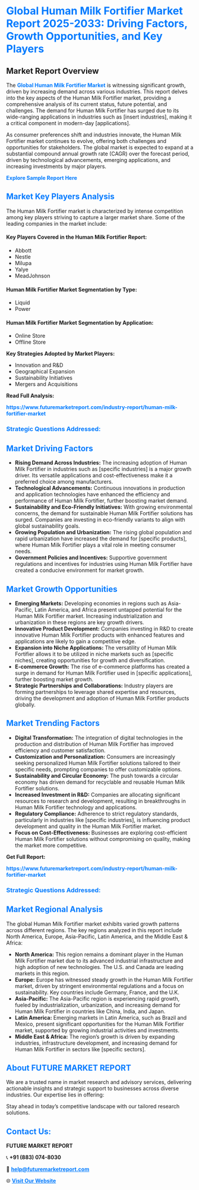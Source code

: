 <h1 style="color: #007BFF;">Global Human Milk Fortifier Market Report 2025-2033: Driving Factors, Growth Opportunities, and Key Players</h1>

<section id="overview">
<h2>Market Report Overview</h2>
<p>The <a href="https://www.futuremarketreport.com/industry-report/human-milk-fortifier-market" style="color: #007BFF; text-decoration: none;"><strong>Global Human Milk Fortifier Market</strong></a> is witnessing significant growth, driven by increasing demand across various industries. This report delves into the key aspects of the Human Milk Fortifier market, providing a comprehensive analysis of its current status, future potential, and challenges. The demand for Human Milk Fortifier has surged due to its wide-ranging applications in industries such as [insert industries], making it a critical component in modern-day [applications].</p>
<p>As consumer preferences shift and industries innovate, the Human Milk Fortifier market continues to evolve, offering both challenges and opportunities for stakeholders. The global market is expected to expand at a substantial compound annual growth rate (CAGR) over the forecast period, driven by technological advancements, emerging applications, and increasing investments by major players.</p>
</section>

<section id="overview">
<p><a href="https://www.futuremarketreport.com/request-sample/reportId=106824" style="color: #007BFF; text-decoration: none;"><strong>Explore Sample Report Here</strong></a></p>
</section>

<section id="key-players">
<h2 style="color: #007BFF;">Market Key Players Analysis</h2>
<p>The Human Milk Fortifier market is characterized by intense competition among key players striving to capture a larger market share. Some of the leading companies in the market include:</p>
<h4>Key Players Covered in the Human Milk Fortifier Report:</h4>
<ul><li>Abbott</li><li>Nestle</li><li>Milupa</li><li>Yalye</li><li>MeadJohnson</li></ul>
<h4>Human Milk Fortifier Market Segmentation by Type:</h4>
<ul><li>Liquid</li><li>Power</li></ul>

<h4>Human Milk Fortifier Market Segmentation by Application:</h4>
<ul><li>Online Store</li><li>Offline Store</li></ul>
<p><strong>Key Strategies Adopted by Market Players:</strong></p>
<ul>
<li>Innovation and R&D</li>
<li>Geographical Expansion</li>
<li>Sustainability Initiatives</li>
<li>Mergers and Acquisitions</li>
</ul>
</section>

<section>
<p><strong>Read Full Analysis: </strong></p><a href="https://www.futuremarketreport.com/industry-report/human-milk-fortifier-market" style="color: #007BFF; text-decoration: none;"><strong>https://www.futuremarketreport.com/industry-report/human-milk-fortifier-market</strong></a>
<h3 style="color: #007BFF;">Strategic Questions Addressed:</h3>
</section>

<section id="driving-factors">
<h2 style="color: #007BFF;">Market Driving Factors</h2>
<ul>
<li><strong>Rising Demand Across Industries:</strong> The increasing adoption of Human Milk Fortifier in industries such as [specific industries] is a major growth driver. Its versatile applications and cost-effectiveness make it a preferred choice among manufacturers.</li>
<li><strong>Technological Advancements:</strong> Continuous innovations in production and application technologies have enhanced the efficiency and performance of Human Milk Fortifier, further boosting market demand.</li>
<li><strong>Sustainability and Eco-Friendly Initiatives:</strong> With growing environmental concerns, the demand for sustainable Human Milk Fortifier solutions has surged. Companies are investing in eco-friendly variants to align with global sustainability goals.</li>
<li><strong>Growing Population and Urbanization:</strong> The rising global population and rapid urbanization have increased the demand for [specific products], where Human Milk Fortifier plays a vital role in meeting consumer needs.</li>
<li><strong>Government Policies and Incentives:</strong> Supportive government regulations and incentives for industries using Human Milk Fortifier have created a conducive environment for market growth.</li>
</ul>
</section>

<section id="growth-opportunities">
<h2 style="color: #007BFF;">Market Growth Opportunities</h2>
<ul>
<li><strong>Emerging Markets:</strong> Developing economies in regions such as Asia-Pacific, Latin America, and Africa present untapped potential for the Human Milk Fortifier market. Increasing industrialization and urbanization in these regions are key growth drivers.</li>
<li><strong>Innovative Product Development:</strong> Companies investing in R&D to create innovative Human Milk Fortifier products with enhanced features and applications are likely to gain a competitive edge.</li>
<li><strong>Expansion into Niche Applications:</strong> The versatility of Human Milk Fortifier allows it to be utilized in niche markets such as [specific niches], creating opportunities for growth and diversification.</li>
<li><strong>E-commerce Growth:</strong> The rise of e-commerce platforms has created a surge in demand for Human Milk Fortifier used in [specific applications], further boosting market growth.</li>
<li><strong>Strategic Partnerships and Collaborations:</strong> Industry players are forming partnerships to leverage shared expertise and resources, driving the development and adoption of Human Milk Fortifier products globally.</li>
</ul>
</section>

<section id="trending-factors">
<h2 style="color: #007BFF;">Market Trending Factors</h2>
<ul>
<li><strong>Digital Transformation:</strong> The integration of digital technologies in the production and distribution of Human Milk Fortifier has improved efficiency and customer satisfaction.</li>
<li><strong>Customization and Personalization:</strong> Consumers are increasingly seeking personalized Human Milk Fortifier solutions tailored to their specific needs, prompting companies to offer customizable options.</li>
<li><strong>Sustainability and Circular Economy:</strong> The push towards a circular economy has driven demand for recyclable and reusable Human Milk Fortifier solutions.</li>
<li><strong>Increased Investment in R&D:</strong> Companies are allocating significant resources to research and development, resulting in breakthroughs in Human Milk Fortifier technology and applications.</li>
<li><strong>Regulatory Compliance:</strong> Adherence to strict regulatory standards, particularly in industries like [specific industries], is influencing product development and quality in the Human Milk Fortifier market.</li>
<li><strong>Focus on Cost-Effectiveness:</strong> Businesses are exploring cost-efficient Human Milk Fortifier solutions without compromising on quality, making the market more competitive.</li>
</ul>
</section>

<section>
<p><strong>Get Full Report: </strong></p><a href="https://www.futuremarketreport.com/industry-report/human-milk-fortifier-market" style="color: #007BFF; text-decoration: none;"><strong>https://www.futuremarketreport.com/industry-report/human-milk-fortifier-market</strong></a>
<h3 style="color: #007BFF;">Strategic Questions Addressed:</h3>
</section>


<section id="regional-analysis">
<h2 style="color: #007BFF;">Market Regional Analysis</h2>
<p>The global Human Milk Fortifier market exhibits varied growth patterns across different regions. The key regions analyzed in this report include North America, Europe, Asia-Pacific, Latin America, and the Middle East & Africa:</p>
<ul>
<li><strong>North America:</strong> This region remains a dominant player in the Human Milk Fortifier market due to its advanced industrial infrastructure and high adoption of new technologies. The U.S. and Canada are leading markets in this region.</li>
<li><strong>Europe:</strong> Europe has witnessed steady growth in the Human Milk Fortifier market, driven by stringent environmental regulations and a focus on sustainability. Key countries include Germany, France, and the U.K.</li>
<li><strong>Asia-Pacific:</strong> The Asia-Pacific region is experiencing rapid growth, fueled by industrialization, urbanization, and increasing demand for Human Milk Fortifier in countries like China, India, and Japan.</li>
<li><strong>Latin America:</strong> Emerging markets in Latin America, such as Brazil and Mexico, present significant opportunities for the Human Milk Fortifier market, supported by growing industrial activities and investments.</li>
<li><strong>Middle East & Africa:</strong> The region’s growth is driven by expanding industries, infrastructure development, and increasing demand for Human Milk Fortifier in sectors like [specific sectors].</li>
</ul>
</section>

<footer>
<h2 style="color: #007BFF;">About FUTURE MARKET REPORT</h2>
<p>We are a trusted name in market research and advisory services, delivering actionable insights and strategic support to businesses across diverse industries. Our expertise lies in offering:</p>

<p>Stay ahead in today’s competitive landscape with our tailored research solutions.</p>

<h2 style="color: #007BFF;">Contact Us:</h2>
<p><strong>FUTURE MARKET REPORT</strong></p>
<p>📞 <strong>+91 (883) 074-8030</strong></p>
<p>📧 <strong><a href="mailto:help@futuremarketreport.com" style="color: #007BFF;">help@futuremarketreport.com</a></strong></p>
<p>🌐 <strong><a href="https://www.futuremarketreport.com/" style="color: #007BFF;">Visit Our Website</a></strong></p>
</footer>